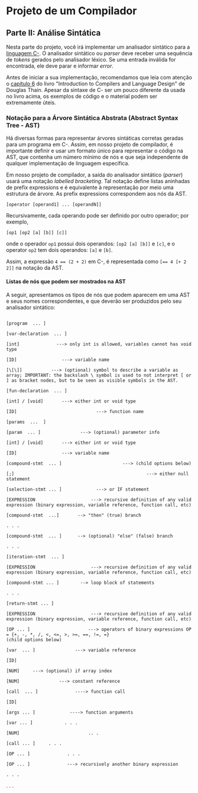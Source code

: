 # Projeto de um Compilador

## Parte II: Análise Sintática

Nesta parte do projeto, você irá implementar um analisador sintático para a [linguagem C-](../../language/README.md).
O analisador sintático ou _parser_ deve receber uma sequência de _tokens_ gerados pelo analisador léxico.
Se uma entrada inválida for encontrada, ele deve parar e informar _error_.

Antes de iniciar a sua implementação, 
recomendamos que leia com atenção o [capítulo 6](../../resources/chapter6.pdf) 
do livro "Introduction to Compilers and Language Design" de Douglas Thain. 
Apesar da sintaxe de C- ser um pouco diferente da usada no livro acima, 
os exemplos de código e o material podem ser extremamente úteis.

### Notação para a Árvore Sintática Abstrata (Abstract Syntax Tree - AST)

Há diversas formas para representar árvores sintáticas corretas geradas para um programa em C-. 
Assim, em nosso projeto de compilador, é importante definir e usar um formato único para representar
o código na AST, que contenha um número mínimo de nós e que seja independente de qualquer implementação de linguagem específica.

Em nosso projeto de compilador, a saída do analisador sintático (_parser_) usará uma notação _labelled bracketing_. 
Tal notação define listas aninhadas de prefix expressions e é equivalente à representação
por meio uma estrutura de árvore. As prefix expressions correspondem aos nós da AST.

```
[operator [operand1] ... [operandN]]
```

Recursivamente, cada operando pode ser definido por outro operador; por exemplo,
```
[op1 [op2 [a] [b]] [c]]
```
onde o operador ```op1``` possui dois operandos: ```[op2 [a] [b]]``` e ```[c]```,  e o operator ```op2``` tem dois operandos: ```[a]``` e ```[b]```. 

Assim, a expressão ```4 == (2 + 2)``` em C-, 
é representada como ```[== 4 [+ 2 2]]``` na notação da AST.

#### Listas de nós que podem ser mostrados na AST
A seguir, apresentamos os tipos de nós que podem aparecem em uma AST e seus nomes correspondentes, e que deverão ser produzidos pelo seu analisador sintático:  

```

[program  ... ]

[var-declaration  ... ]

[int]              ---> only int is allowed, variables cannot has void type

[ID]                 ---> variable name

[\[\]]           ---> (optional) symbol to describe a variable as array; IMPORTANT: the backslash \ symbol is used to not interpret [ or ] as bracket nodes, but to be seen as visible symbols in the AST.

[fun-declaration  ... ]

[int] / [void]       ---> either int or void type

[ID]                              ---> function name

[params  ...  ]

[param  ... ]               ---> (optional) parameter info

[int] / [void]       ---> either int or void type

[ID]                 ---> variable name

[compound-stmt  ... ]                       ---> (child options below)

[;]                                                  ---> either null statement

[selection-stmt ... ]             ---> or IF statement

[EXPRESSION                     ---> recursive definition of any valid expression (binary expression, variable reference, function call, etc)

[compound-stmt  ...]       --> "then" (true) branch

. . .

[compound-stmt  ... ]      --> (optional) "else" (false) branch

. . .

[iteration-stmt  ... ]

[EXPRESSION                     ---> recursive definition of any valid expression (binary expression, variable reference, function call, etc)

[compound-stmt ... ]        --> loop block of statements

. . .

[return-stmt ... ]

[EXPRESSION                     ---> recursive definition of any valid expression (binary expression, variable reference, function call, etc)

[OP ... ]                      ---> operators of binary expressions OP = {+, -, *, /, <, <=, >, >=, ==, !=, =}                             (child options below)

[var  ... ]               ---> variable reference

[ID]

[NUM]     ---> (optional) if array index

[NUM]               ---> constant reference

[call  ... ]              ----> function call

[ID]

[args ... ]             ----> function arguments

[var ... ]            . . .

[NUM]                          .. . 

[call ... ]     . . .

[OP ... ]              . . .

[OP ... ]              ---> recursively another binary expression

. . .

```
. . .
